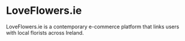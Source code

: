 # LoveFlowers.ie

LoveFlowers.ie is a contemporary e-commerce platform that links users with local florists across Ireland.
